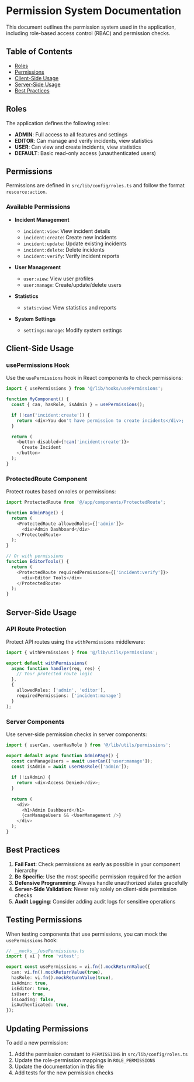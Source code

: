 # Permission System Documentation

This document outlines the permission system used in the application, including role-based access control (RBAC) and permission checks.

## Table of Contents
- [Roles](#roles)
- [Permissions](#permissions)
- [Client-Side Usage](#client-side-usage)
- [Server-Side Usage](#server-side-usage)
- [Best Practices](#best-practices)

## Roles

The application defines the following roles:

- **ADMIN**: Full access to all features and settings
- **EDITOR**: Can manage and verify incidents, view statistics
- **USER**: Can view and create incidents, view statistics
- **DEFAULT**: Basic read-only access (unauthenticated users)

## Permissions

Permissions are defined in `src/lib/config/roles.ts` and follow the format `resource:action`.

### Available Permissions

- **Incident Management**
  - `incident:view`: View incident details
  - `incident:create`: Create new incidents
  - `incident:update`: Update existing incidents
  - `incident:delete`: Delete incidents
  - `incident:verify`: Verify incident reports

- **User Management**
  - `user:view`: View user profiles
  - `user:manage`: Create/update/delete users

- **Statistics**
  - `stats:view`: View statistics and reports

- **System Settings**
  - `settings:manage`: Modify system settings

## Client-Side Usage

### usePermissions Hook

Use the `usePermissions` hook in React components to check permissions:

```typescript
import { usePermissions } from '@/lib/hooks/usePermissions';

function MyComponent() {
  const { can, hasRole, isAdmin } = usePermissions();

  if (!can('incident:create')) {
    return <div>You don't have permission to create incidents</div>;
  }

  return (
    <button disabled={!can('incident:create')}>
      Create Incident
    </button>
  );
}
```

### ProtectedRoute Component

Protect routes based on roles or permissions:

```typescript
import ProtectedRoute from '@/app/components/ProtectedRoute';

function AdminPage() {
  return (
    <ProtectedRoute allowedRoles={['admin']}>
      <div>Admin Dashboard</div>
    </ProtectedRoute>
  );
}

// Or with permissions
function EditorTools() {
  return (
    <ProtectedRoute requiredPermissions={['incident:verify']}>
      <div>Editor Tools</div>
    </ProtectedRoute>
  );
}
```

## Server-Side Usage

### API Route Protection

Protect API routes using the `withPermissions` middleware:

```typescript
import { withPermissions } from '@/lib/utils/permissions';

export default withPermissions(
  async function handler(req, res) {
    // Your protected route logic
  },
  {
    allowedRoles: ['admin', 'editor'],
    requiredPermissions: ['incident:manage']
  }
);
```

### Server Components

Use server-side permission checks in server components:

```typescript
import { userCan, userHasRole } from '@/lib/utils/permissions';

export default async function AdminPage() {
  const canManageUsers = await userCan(['user:manage']);
  const isAdmin = await userHasRole(['admin']);
  
  if (!isAdmin) {
    return <div>Access Denied</div>;
  }
  
  return (
    <div>
      <h1>Admin Dashboard</h1>
      {canManageUsers && <UserManagement />}
    </div>
  );
}
```

## Best Practices

1. **Fail Fast**: Check permissions as early as possible in your component hierarchy
2. **Be Specific**: Use the most specific permission required for the action
3. **Defensive Programming**: Always handle unauthorized states gracefully
4. **Server-Side Validation**: Never rely solely on client-side permission checks
5. **Audit Logging**: Consider adding audit logs for sensitive operations

## Testing Permissions

When testing components that use permissions, you can mock the `usePermissions` hook:

```typescript
// __mocks__/usePermissions.ts
import { vi } from 'vitest';

export const usePermissions = vi.fn().mockReturnValue({
  can: vi.fn().mockReturnValue(true),
  hasRole: vi.fn().mockReturnValue(true),
  isAdmin: true,
  isEditor: true,
  isUser: true,
  isLoading: false,
  isAuthenticated: true,
});
```

## Updating Permissions

To add a new permission:

1. Add the permission constant to `PERMISSIONS` in `src/lib/config/roles.ts`
2. Update the role-permission mappings in `ROLE_PERMISSIONS`
3. Update the documentation in this file
4. Add tests for the new permission checks
